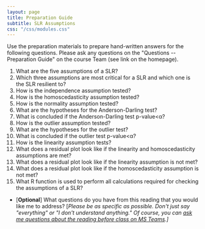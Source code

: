 ```yaml
---
layout: page
title: Preparation Guide
subtitle: SLR Assumptions
css: "/css/modules.css"
---
```


<div class="alert alert-warning">
Use the preparation materials to prepare hand-written answers for the following questions. Please ask any questions on the "Questions -- Preparation Guide" on the course Team (see link on the homepage).
</div>

1. What are the five assumptions of a SLR?
1. Which three assumptions are most critical for a SLR and which one is the SLR resilient to?
1. How is the independence assumption tested?
1. How is the homoscedasticity assumption tested?
1. How is the normality assumption tested?
1. What are the hypotheses for the Anderson-Darling test?
1. What is concluded if the Anderson-Darling test p-value<&alpha;?
1. How is the outlier assumption tested?
1. What are the hypotheses for the outlier test?
1. What is concluded if the outlier test p-value<&alpha;?
1. How is the linearity assumption tests?
1. What does a residual plot look like if the linearity and homoscedasticity assumptions are met?
1. What does a residual plot look like if the linearity assumption is not met?
1. What does a residual plot look like if the homoscedasticity assumption is not met?
1. What R function is used to perform all calculations required for checking the assumptions of a SLR?

<ul>
<li>[<b>Optional</b>] What questions do you have from this reading that you would like me to address? [<i>Please be as specific as possible. Don't just say "everything" or "I don't understand anything." Of course, you can <a href="https://teams.microsoft.com/l/channel/19%3aebdb6d98f8c748818228211aeea11139%40thread.tacv2/Class%2520Preparation%2520Reading%2520Questions?groupId=6aaae687-f6ed-4518-b9ed-3986bc9e6f4f&tenantId=b70d8bab-80b6-4766-b5da-fcfdabdf71c7" target="_blank">ask me questions about the reading before class on MS Teams</a>.]</i></li>
</ul>
